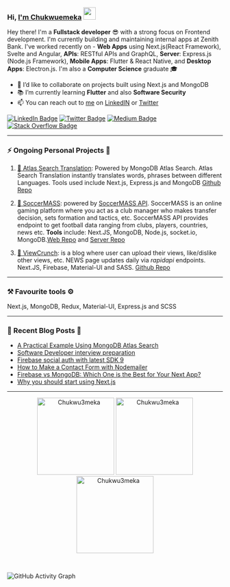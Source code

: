 ### Hi, [I'm Chukwuemeka](https://chukwuemeka.vercel.app/) <img src="https://github.com/TheDudeThatCode/TheDudeThatCode/blob/master/Assets/Hi.gif" width="29px">

Hey there! I'm a **Fullstack developer** 😎 with a strong focus on Frontend development. I'm currently building and maintaining internal apps at Zenith Bank. I've worked recently on - **Web Apps** using Next.js(React Framework), Svelte and Angular, **APIs**: RESTful APIs and GraphQL, **Server**: Express.js (Node.js Framework), **Mobile Apps**: Flutter & React Native, and **Desktop Apps**: Electron.js. I'm also a **Computer Science** graduate 🎓

- 💞️ I’d like to collaborate on projects built using Next.js and MongoDB
- 📚 I’m currently learning **Flutter** and also **Software Security**
- 📫 You can reach out to [me](https://chukwuemeka.vercel.app/) on [LinkedIN](https://www.linkedin.com/in/chukwu3meka/) or [Twitter](https://www.twitter.com/chukwu3meka)

[![LinkedIn Badge](https://img.shields.io/badge/LinkedIn-Profile-informational?style=flat&logo=linkedin&logoColor=white&color=0D76A8)](https://www.linkedin.com/in/Chukwu3meka/)
[![Twitter Badge](https://img.shields.io/badge/Twitter-Profile-informational?style=flat&logo=twitter&logoColor=white&color=1CA2F1)](https://twitter.com/Chukwu3meka)
[![Medium Badge](https://img.shields.io/badge/Medium-Profile-informational?style=flat&logo=medium&logoColor=white&color=0D76A8)](https://Chukwu3meka.medium.com/)
[![Stack Overflow Badge](https://img.shields.io/badge/StackOverflow-Profile-informational?style=flat&logo=stackoverflow&logoColor=white&color=0D76A8)](https://stackoverflow.com/users/12490386)

---

### ⚡ Ongoing Personal Projects 👀

1. [🎯 Atlas Search Translation](https://atlassearchtranslation.com/): Powered by MongoDB Atlas Search. Atlas Search Translation instantly translates words, phrases between different Languages. Tools used include Next.js, Express.js and MongoDB [Github Repo](https://github.com/Chukwu3meka/Atlas-Search-Translation)

2. [🌱 SoccerMASS](https://www.soccermass.com/): powered by [SoccerMASS API](https://www.soccermass.com/public-api). SoccerMASS is an online gaming platform where you act as a club manager who makes transfer decision, sets formation and tactics, etc. SoccerMASS API provides endpoint to get football data ranging from clubs, players, countries, news etc. **Tools** include: Next.JS, MongoDB, Node.js, socket.io, MongoDB.[Web Repo](https://github.com/Chukwu3meka/SoccerMASS-Web) and [Server Repo](https://github.com/Chukwu3meka/SoccerMASS-Server)

3. [📅 ViewCrunch](https://www.viewcrunch.com/): is a blog where user can upload their views, like/dislike other views, etc. NEWS page updates daily via _rapidapi_ endpoints. Next.JS, Firebase, Material-UI and SASS. [Github Repo](https://github.com/Chukwu3meka/ViewCrunch)

---

### ⚒️ Favourite tools ⚙️

Next.js, MongoDB, Redux, Material-UI, Express.js and SCSS

---

### 📖 Recent Blog Posts 💬

- [A Practical Example Using MongoDB Atlas Search](https://chukwu3meka.medium.com/a-practical-example-using-mongodb-atlas-search-144ab2d4ed78)
- [Software Developer interview preparation](viewcrunch.com/view/software-developer-interview-preparation-pRt9JzBJWGHjwmNuKSfV)
- [Firebase social auth with latest SDK 9](https://chukwu3meka.medium.com/firebase-social-authentication-with-latest-sdk-version-9-75e4eac57563)
- [How to Make a Contact Form with Nodemailer](https://chukwu3meka.medium.com/contact-form-with-nodemailer-3bf217db9df8)
- [Firebase vs MongoDB: Which One is the Best for Your Next App?](https://chukwu3meka.medium.com/firebase-or-mongodb-for-your-next-app-d2d6575b0714)
- [Why you should start using Next.js](https://chukwu3meka.medium.com/why-you-should-start-using-next-js-3241ad08b9f5)

---

<p align="center">

<img height="180px"  src="https://github-readme-stats.vercel.app/api/top-langs?username=Chukwu3meka&show_icons=true&locale=en&layout=compact" alt="Chukwu3meka" />

<img height="180px"  src="https://github-readme-stats.vercel.app/api?username=Chukwu3meka&show_icons=true&locale=en" alt="Chukwu3meka" />

<img  height="180px" src="https://github-readme-streak-stats.herokuapp.com/?user=Chukwu3meka&theme=highcontrast&hide_border=true" alt="Chukwu3meka" />

</p>

<br/>

![GitHub Activity Graph](https://activity-graph.herokuapp.com/graph?username=chukwu3meka&theme=dracula&hide_border=true)

<!-- ##  Support Me 👋👻👀 💰
<p align="center">

<a href="https://www.buymeacoffee.com/chukwu3meka" rel="noopener noreferrer" target="_blank"><img src="https://cdn.buymeacoffee.com/buttons/v2/default-yellow.png" alt="Buy Me A Coffee" height="70" ></a>
</p> -->

<!-- Attention: Next.js now collects completely anonymous telemetry regarding usage.
This information is used to shape Next.js' roadmap and prioritize features.
You can learn more, including how to opt-out if you'd not like to participate in this anonymous program, by visiting the following URL:
https://nextjs.org/telemetry -->
